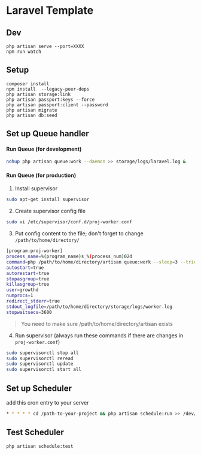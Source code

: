 # Laravel Template


<!-- php -S localhost:8008 -->

## Dev
```
php artisan serve --port=XXXX
npm run watch
```


## Setup
```
composer install
npm install  --legacy-peer-deps
php artisan storage:link
php artisan passport:keys --force
php artisan passport:client --password
php artisan migrate
php artisan db:seed
```


## Set up Queue handler
#### Run Queue (for development)
```bash
nohup php artisan queue:work --daemon >> storage/logs/laravel.log &
```

#### Run Queue (for production)
1. Install supervisor
```bash
sudo apt-get install supervisor
```
2. Create supervisor config file
```bash
sudo vi /etc/supervisor/conf.d/proj-worker.conf
```
3. Put config content to the file; don't forget to change `/path/to/home/directory/`
```bash
[program:proj-worker]
process_name=%(program_name)s_%(process_num)02d
command=php /path/to/home/directory/artisan queue:work --sleep=3 --tries=3 --max-time=3600
autostart=true
autorestart=true
stopasgroup=true
killasgroup=true
user=growthd
numprocs=1
redirect_stderr=true
stdout_logfile=/path/to/home/directory/storage/logs/worker.log
stopwaitsecs=3600
```

> You need to make sure /path/to/home/directory/artisan exists

4. Run supervisor (always run these commands if there are changes in `proj-worker.conf`)
```bash
sudo supervisorctl stop all
sudo supervisorctl reread
sudo supervisorctl update
sudo supervisorctl start all
```



## Set up Scheduler
add this cron entry to your server
```bash
* * * * * cd /path-to-your-project && php artisan schedule:run >> /dev/null 2>&1
```

## Test Scheduler
```bash
php artisan schedule:test
```
